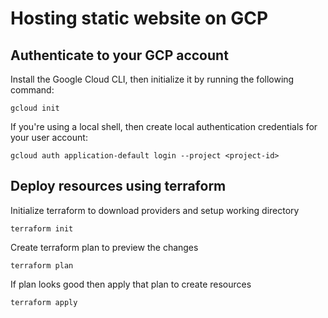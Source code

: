 # Hosting static website on GCP

## Authenticate to your GCP account

Install the Google Cloud CLI, then initialize it by running the following command:

```console
gcloud init
```

If you're using a local shell, then create local authentication credentials for your user account:

```console
gcloud auth application-default login --project <project-id>
```

## Deploy resources using terraform 
Initialize terraform to download providers and setup working directory

```console
terraform init
```

Create terraform plan to preview the changes

```console
terraform plan
```
If plan looks good then apply that plan to create resources

```console
terraform apply
```
